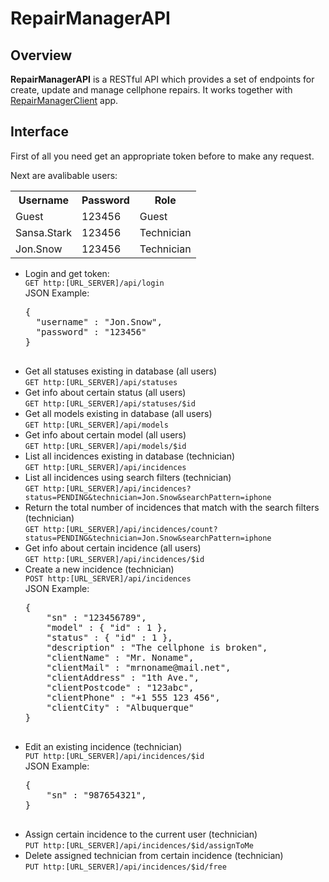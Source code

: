 # RepairManagerAPI
<h2>Overview</h2>
<p>
  <strong>RepairManagerAPI</strong> is a RESTful API which provides a set of endpoints for create, update and manage
  cellphone repairs. It works together with <a href="https://github.com/frjapeco/RepairManagerClient">RepairManagerClient</a> app.
</p>
<h2>Interface</h2>
<p>First of all you need get an appropriate token before to make any request.<p>
<p>Next are avalibable users:</p>
<table>
  <tr>
    <th>Username</th><th>Password</th><th>Role</th>
  </tr>
  <tr>
    <td>Guest</td><td>123456</td><td>Guest</td>
  </tr>
  <tr>
    <td>Sansa.Stark</td><td>123456</td><td>Technician</td>
  </tr>
  <tr>
    <td>Jon.Snow</td><td>123456</td><td>Technician</td>
  </tr>
</table>
<ul>
  <li>
    Login and get token:<br>
    <code>GET http:[URL_SERVER]/api/login</code><br>
    JSON Example:
    <pre>
{
  "username" : "Jon.Snow",
  "password" : "123456"
}
    </pre>
  </li>
  <li>
    Get all statuses existing in database (all users)<br>
    <code>GET http:[URL_SERVER]/api/statuses</code>
  </li>
  <li>
    Get info about certain status (all users)<br>
    <code>GET http:[URL_SERVER]/api/statuses/$id</code>
  </li>
  <li>
    Get all models existing in database (all users)<br>
    <code>GET http:[URL_SERVER]/api/models</code>
  </li>
  <li>
    Get info about certain model (all users)<br>
    <code>GET http:[URL_SERVER]/api/models/$id</code>
  </li> 
  <li>
    List all incidences existing in database (technician)<br>
    <code>GET http:[URL_SERVER]/api/incidences</code>
  </li>
  <li>
    List all incidences using search filters (technician)<br>
    <code>GET http:[URL_SERVER]/api/incidences?status=PENDING&technician=Jon.Snow&searchPattern=iphone</code>
  </li>
  <li>
    Return the total number of incidences that match with the search filters (technician)<br>
    <code>GET http:[URL_SERVER]/api/incidences/count?status=PENDING&technician=Jon.Snow&searchPattern=iphone</code>
  </li>
  <li>
    Get info about certain incidence (all users)<br>
    <code>GET http:[URL_SERVER]/api/incidences/$id</code>
  </li>
  <li>
    Create a new incidence (technician)<br>
    <code>POST http:[URL_SERVER]/api/incidences</code><br>
    JSON Example:<br>
    <pre>
{
    "sn" : "123456789",
    "model" : { "id" : 1 },
    "status" : { "id" : 1 },
    "description" : "The cellphone is broken",
    "clientName" : "Mr. Noname",
    "clientMail" : "mrnoname@mail.net",
    "clientAddress" : "1th Ave.",
    "clientPostcode" : "123abc",
    "clientPhone" : "+1 555 123 456",
    "clientCity" : "Albuquerque"
}
    </pre>
  <li>
    Edit an existing incidence (technician)<br>
    <code>PUT http:[URL_SERVER]/api/incidences/$id</code><br>
    JSON Example:<br>
        <pre>
{
    "sn" : "987654321",
}
        </pre>
  </li>
  <li>
    Assign certain incidence to the current user (technician)<br>
    <code>PUT http:[URL_SERVER]/api/incidences/$id/assignToMe</code><br>
  </li>
  <li>
    Delete assigned technician from certain incidence (technician)<br>
    <code>PUT http:[URL_SERVER]/api/incidences/$id/free</code><br>
  </li>
</ul>


